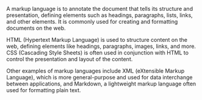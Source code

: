 A markup language is to annotate the document that tells its structure and presentation, defining elements such as headings, paragraphs, lists, links, and other elements. It is commonly used for creating and formatting documents on the web.

HTML (Hypertext Markup Language) is used to structure content on the web, defining elements like headings, paragraphs, images, links, and more. CSS (Cascading Style Sheets) is often used in conjunction with HTML to control the presentation and layout of the content.

Other examples of markup languages include XML (eXtensible Markup Language), which is more general-purpose and used for data interchange between applications, and Markdown, a lightweight markup language often used for formatting plain text.